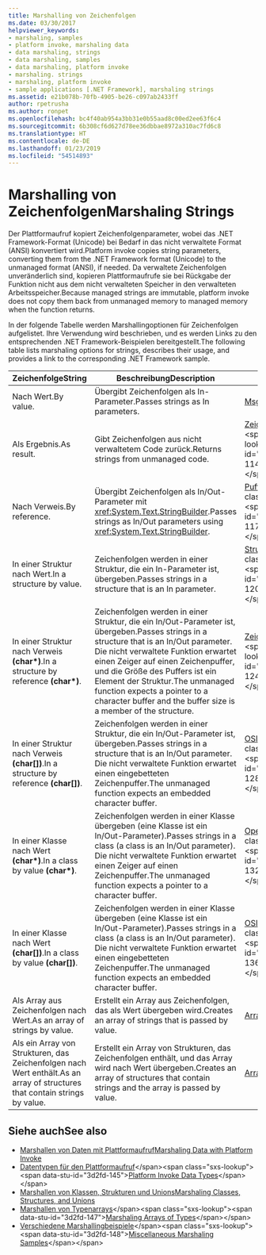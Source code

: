 ```yaml
---
title: Marshalling von Zeichenfolgen
ms.date: 03/30/2017
helpviewer_keywords:
- marshaling, samples
- platform invoke, marshaling data
- data marshaling, strings
- data marshaling, samples
- data marshaling, platform invoke
- marshaling. strings
- marshaling, platform invoke
- sample applications [.NET Framework], marshaling strings
ms.assetid: e21b078b-70fb-4905-be26-c097ab2433ff
author: rpetrusha
ms.author: ronpet
ms.openlocfilehash: bc4f40ab954a3bb31e0b55aad8c00ed2ee63f6c4
ms.sourcegitcommit: 6b308cf6d627d78ee36dbbae8972a310ac7fd6c8
ms.translationtype: HT
ms.contentlocale: de-DE
ms.lasthandoff: 01/23/2019
ms.locfileid: "54514893"
---
```

# <a name="marshaling-strings"></a><span data-ttu-id="3d2fd-102">Marshalling von Zeichenfolgen</span><span class="sxs-lookup"><span data-stu-id="3d2fd-102">Marshaling Strings</span></span>
<span data-ttu-id="3d2fd-103">Der Plattformaufruf kopiert Zeichenfolgenparameter, wobei das .NET Framework-Format (Unicode) bei Bedarf in das nicht verwaltete Format (ANSI) konvertiert wird.</span><span class="sxs-lookup"><span data-stu-id="3d2fd-103">Platform invoke copies string parameters, converting them from the .NET Framework format (Unicode) to the unmanaged format (ANSI), if needed.</span></span> <span data-ttu-id="3d2fd-104">Da verwaltete Zeichenfolgen unveränderlich sind, kopieren Plattformaufrufe sie bei Rückgabe der Funktion nicht aus dem nicht verwalteten Speicher in den verwalteten Arbeitsspeicher.</span><span class="sxs-lookup"><span data-stu-id="3d2fd-104">Because managed strings are immutable, platform invoke does not copy them back from unmanaged memory to managed memory when the function returns.</span></span>  
  
 <span data-ttu-id="3d2fd-105">In der folgende Tabelle werden Marshallingoptionen für Zeichenfolgen aufgelistet. Ihre Verwendung wird beschrieben, und es werden Links zu den entsprechenden .NET Framework-Beispielen bereitgestellt.</span><span class="sxs-lookup"><span data-stu-id="3d2fd-105">The following table lists marshaling options for strings, describes their usage, and provides a link to the corresponding .NET Framework sample.</span></span>  
  
|<span data-ttu-id="3d2fd-106">Zeichenfolge</span><span class="sxs-lookup"><span data-stu-id="3d2fd-106">String</span></span>|<span data-ttu-id="3d2fd-107">Beschreibung</span><span class="sxs-lookup"><span data-stu-id="3d2fd-107">Description</span></span>|<span data-ttu-id="3d2fd-108">Beispiel</span><span class="sxs-lookup"><span data-stu-id="3d2fd-108">Sample</span></span>|  
|------------|-----------------|------------|  
|<span data-ttu-id="3d2fd-109">Nach Wert.</span><span class="sxs-lookup"><span data-stu-id="3d2fd-109">By value.</span></span>|<span data-ttu-id="3d2fd-110">Übergibt Zeichenfolgen als In-Parameter.</span><span class="sxs-lookup"><span data-stu-id="3d2fd-110">Passes strings as In parameters.</span></span>|[<span data-ttu-id="3d2fd-111">MsgBox</span><span class="sxs-lookup"><span data-stu-id="3d2fd-111">MsgBox</span></span>](msgbox-sample.md)|  
|<span data-ttu-id="3d2fd-112">Als Ergebnis.</span><span class="sxs-lookup"><span data-stu-id="3d2fd-112">As result.</span></span>|<span data-ttu-id="3d2fd-113">Gibt Zeichenfolgen aus nicht verwaltetem Code zurück.</span><span class="sxs-lookup"><span data-stu-id="3d2fd-113">Returns strings from unmanaged code.</span></span>|<span data-ttu-id="3d2fd-114">[Zeichenfolgen](https://msdn.microsoft.com/library/be9e82a3-dc95-4aaa-9396-61b66e467e02(v=vs.100))</span><span class="sxs-lookup"><span data-stu-id="3d2fd-114">[Strings](https://msdn.microsoft.com/library/be9e82a3-dc95-4aaa-9396-61b66e467e02(v=vs.100))</span></span>|  
|<span data-ttu-id="3d2fd-115">Nach Verweis.</span><span class="sxs-lookup"><span data-stu-id="3d2fd-115">By reference.</span></span>|<span data-ttu-id="3d2fd-116">Übergibt Zeichenfolgen als In/Out-Parameter mit <xref:System.Text.StringBuilder>.</span><span class="sxs-lookup"><span data-stu-id="3d2fd-116">Passes strings as In/Out parameters using <xref:System.Text.StringBuilder>.</span></span>|<span data-ttu-id="3d2fd-117">[Puffer](https://msdn.microsoft.com/library/e30d36e8-d7c4-4936-916a-8fdbe4d9ffd5(v=vs.100))</span><span class="sxs-lookup"><span data-stu-id="3d2fd-117">[Buffers](https://msdn.microsoft.com/library/e30d36e8-d7c4-4936-916a-8fdbe4d9ffd5(v=vs.100))</span></span>|  
|<span data-ttu-id="3d2fd-118">In einer Struktur nach Wert.</span><span class="sxs-lookup"><span data-stu-id="3d2fd-118">In a structure by value.</span></span>|<span data-ttu-id="3d2fd-119">Zeichenfolgen werden in einer Struktur, die ein In-Parameter ist, übergeben.</span><span class="sxs-lookup"><span data-stu-id="3d2fd-119">Passes strings in a structure that is an In parameter.</span></span>|<span data-ttu-id="3d2fd-120">[Strukturen](https://msdn.microsoft.com/library/96a62265-dcf9-4608-bc0a-1f762ab9f48e(v=vs.100))</span><span class="sxs-lookup"><span data-stu-id="3d2fd-120">[Structs](https://msdn.microsoft.com/library/96a62265-dcf9-4608-bc0a-1f762ab9f48e(v=vs.100))</span></span>|  
|<span data-ttu-id="3d2fd-121">In einer Struktur nach Verweis **(char\*)**.</span><span class="sxs-lookup"><span data-stu-id="3d2fd-121">In a structure by reference **(char\*)**.</span></span>|<span data-ttu-id="3d2fd-122">Zeichenfolgen werden in einer Struktur, die ein In/Out-Parameter ist, übergeben.</span><span class="sxs-lookup"><span data-stu-id="3d2fd-122">Passes strings in a structure that is an In/Out parameter.</span></span> <span data-ttu-id="3d2fd-123">Die nicht verwaltete Funktion erwartet einen Zeiger auf einen Zeichenpuffer, und die Größe des Puffers ist ein Element der Struktur.</span><span class="sxs-lookup"><span data-stu-id="3d2fd-123">The unmanaged function expects a pointer to a character buffer and the buffer size is a member of the structure.</span></span>|<span data-ttu-id="3d2fd-124">[Zeichenfolgen](https://msdn.microsoft.com/library/be9e82a3-dc95-4aaa-9396-61b66e467e02(v=vs.100))</span><span class="sxs-lookup"><span data-stu-id="3d2fd-124">[Strings](https://msdn.microsoft.com/library/be9e82a3-dc95-4aaa-9396-61b66e467e02(v=vs.100))</span></span>|  
|<span data-ttu-id="3d2fd-125">In einer Struktur nach Verweis **(char[])**.</span><span class="sxs-lookup"><span data-stu-id="3d2fd-125">In a structure by reference **(char[])**.</span></span>|<span data-ttu-id="3d2fd-126">Zeichenfolgen werden in einer Struktur, die ein In/Out-Parameter ist, übergeben.</span><span class="sxs-lookup"><span data-stu-id="3d2fd-126">Passes strings in a structure that is an In/Out parameter.</span></span> <span data-ttu-id="3d2fd-127">Die nicht verwaltete Funktion erwartet einen eingebetteten Zeichenpuffer.</span><span class="sxs-lookup"><span data-stu-id="3d2fd-127">The unmanaged function expects an embedded character buffer.</span></span>|<span data-ttu-id="3d2fd-128">[OSInfo](https://msdn.microsoft.com/library/69d89067-507b-41fe-859d-30bf3ff29455(v=vs.100))</span><span class="sxs-lookup"><span data-stu-id="3d2fd-128">[OSInfo](https://msdn.microsoft.com/library/69d89067-507b-41fe-859d-30bf3ff29455(v=vs.100))</span></span>|  
|<span data-ttu-id="3d2fd-129">In einer Klasse nach Wert **(char\*)**.</span><span class="sxs-lookup"><span data-stu-id="3d2fd-129">In a class by value **(char\*)**.</span></span>|<span data-ttu-id="3d2fd-130">Zeichenfolgen werden in einer Klasse übergeben (eine Klasse ist ein In/Out-Parameter).</span><span class="sxs-lookup"><span data-stu-id="3d2fd-130">Passes strings in a class (a class is an In/Out parameter).</span></span> <span data-ttu-id="3d2fd-131">Die nicht verwaltete Funktion erwartet einen Zeiger auf einen Zeichenpuffer.</span><span class="sxs-lookup"><span data-stu-id="3d2fd-131">The unmanaged function expects a pointer to a character buffer.</span></span>|<span data-ttu-id="3d2fd-132">[OpenFileDlg](https://msdn.microsoft.com/library/b7dea792-cb92-4baf-ac7b-6a24803e6c75(v=vs.100))</span><span class="sxs-lookup"><span data-stu-id="3d2fd-132">[OpenFileDlg](https://msdn.microsoft.com/library/b7dea792-cb92-4baf-ac7b-6a24803e6c75(v=vs.100))</span></span>|  
|<span data-ttu-id="3d2fd-133">In einer Klasse nach Wert **(char[])**.</span><span class="sxs-lookup"><span data-stu-id="3d2fd-133">In a class by value **(char[])**.</span></span>|<span data-ttu-id="3d2fd-134">Zeichenfolgen werden in einer Klasse übergeben (eine Klasse ist ein In/Out-Parameter).</span><span class="sxs-lookup"><span data-stu-id="3d2fd-134">Passes strings in a class (a class is an In/Out parameter).</span></span> <span data-ttu-id="3d2fd-135">Die nicht verwaltete Funktion erwartet einen eingebetteten Zeichenpuffer.</span><span class="sxs-lookup"><span data-stu-id="3d2fd-135">The unmanaged function expects an embedded character buffer.</span></span>|<span data-ttu-id="3d2fd-136">[OSInfo](https://msdn.microsoft.com/library/69d89067-507b-41fe-859d-30bf3ff29455(v=vs.100))</span><span class="sxs-lookup"><span data-stu-id="3d2fd-136">[OSInfo](https://msdn.microsoft.com/library/69d89067-507b-41fe-859d-30bf3ff29455(v=vs.100))</span></span>|  
|<span data-ttu-id="3d2fd-137">Als Array aus Zeichenfolgen nach Wert.</span><span class="sxs-lookup"><span data-stu-id="3d2fd-137">As an array of strings by value.</span></span>|<span data-ttu-id="3d2fd-138">Erstellt ein Array aus Zeichenfolgen, das als Wert übergeben wird.</span><span class="sxs-lookup"><span data-stu-id="3d2fd-138">Creates an array of strings that is passed by value.</span></span>|[<span data-ttu-id="3d2fd-139">Arrays</span><span class="sxs-lookup"><span data-stu-id="3d2fd-139">Arrays</span></span>](marshaling-different-types-of-arrays.md)|  
|<span data-ttu-id="3d2fd-140">Als ein Array von Strukturen, das Zeichenfolgen nach Wert enthält.</span><span class="sxs-lookup"><span data-stu-id="3d2fd-140">As an array of structures that contain strings by value.</span></span>|<span data-ttu-id="3d2fd-141">Erstellt ein Array von Strukturen, das Zeichenfolgen enthält, und das Array wird nach Wert übergeben.</span><span class="sxs-lookup"><span data-stu-id="3d2fd-141">Creates an array of structures that contain strings and the array is passed by value.</span></span>|[<span data-ttu-id="3d2fd-142">Arrays</span><span class="sxs-lookup"><span data-stu-id="3d2fd-142">Arrays</span></span>](marshaling-different-types-of-arrays.md)|  
  
## <a name="see-also"></a><span data-ttu-id="3d2fd-143">Siehe auch</span><span class="sxs-lookup"><span data-stu-id="3d2fd-143">See also</span></span>
- [<span data-ttu-id="3d2fd-144">Marshallen von Daten mit Plattformaufruf</span><span class="sxs-lookup"><span data-stu-id="3d2fd-144">Marshaling Data with Platform Invoke</span></span>](marshaling-data-with-platform-invoke.md)
- <span data-ttu-id="3d2fd-145">[Datentypen für den Plattformaufruf](https://msdn.microsoft.com/library/16014d9f-d6bd-481e-83f0-df11377c550f(v=vs.100))</span><span class="sxs-lookup"><span data-stu-id="3d2fd-145">[Platform Invoke Data Types](https://msdn.microsoft.com/library/16014d9f-d6bd-481e-83f0-df11377c550f(v=vs.100))</span></span>
- [<span data-ttu-id="3d2fd-146">Marshallen von Klassen, Strukturen und Unions</span><span class="sxs-lookup"><span data-stu-id="3d2fd-146">Marshaling Classes, Structures, and Unions</span></span>](marshaling-classes-structures-and-unions.md)
- <span data-ttu-id="3d2fd-147">[Marshallen von Typenarrays](https://msdn.microsoft.com/library/049b1c1b-228f-4445-88ec-91bc7fd4b1e8(v=vs.100))</span><span class="sxs-lookup"><span data-stu-id="3d2fd-147">[Marshaling Arrays of Types](https://msdn.microsoft.com/library/049b1c1b-228f-4445-88ec-91bc7fd4b1e8(v=vs.100))</span></span>
- <span data-ttu-id="3d2fd-148">[Verschiedene Marshallingbeispiele](https://msdn.microsoft.com/library/a915c948-54e9-4d0f-a525-95a77fd8ed70(v=vs.100))</span><span class="sxs-lookup"><span data-stu-id="3d2fd-148">[Miscellaneous Marshaling Samples](https://msdn.microsoft.com/library/a915c948-54e9-4d0f-a525-95a77fd8ed70(v=vs.100))</span></span>
